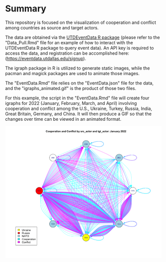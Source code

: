 # Summary

This repository is focused on the visualization of cooperation and conflict among countries as source and target actors. 

The data are obtained via the [UTDEventData R package](https://github.com/KateHyoung/UTDEventData) (please refer to the "Data_Pull.Rmd" file for an example of how to interact with the UTDEventData R package to query event data). An API key is required to access the data, and registration can be accomplished here: (https://eventdata.utdallas.edu/signup).

The igraph package in R is utilized to generate static images, while the pacman and magick packages are used to animate those images.

The "EventData.Rmd" file relies on the "EventData.json" file for the data, and the "igraphs_animated.gif" is the product of those two files.

For this example, the script in the "EventData.Rmd" file will create four igraphs for 2022 (January, February, March, and April) involving cooperation and conflict among the U.S., Ukraine, Turkey, Russia, India, Great Britain, Germany, and China. It will then produce a GIF so that the changes over time can be viewed in an animated format.

![image](https://github.com/eventdata/igraph/blob/a7440a100e66c953dd5a97255d3834562badf355/igraphs_animated.gif)
